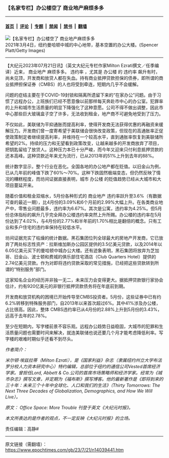 ### 【名家专栏】办公楼空了 商业地产麻烦多多

---

#### [首页](../../../..?n14039441) &nbsp;|&nbsp; [评论](../../../../../epoch-comment?n14039441) &nbsp;|&nbsp; [专题](../../../../../epoch-special?n14039441) &nbsp;|&nbsp; [禁闻](../../../../../epoch-news?n14039441) &nbsp;|&nbsp; [禁书](../../../../../books?n14039441) &nbsp;|&nbsp; [翻墙](https://github.com/gfw-breaker/nogfw/blob/master/README.md?n14039441)


<div><img alt="【名家专栏】办公楼空了 商业地产麻烦多多" class="attachment-djy_600_400 size-djy_600_400 wp-post-image" src="https://i.epochtimes.com/assets/uploads/2023/07/id14039445-NewYorkGettyImages-1305380681-1200x800-600x400.jpg"/>
<div class="caption">
 2021年3月4日，纽约曼哈顿中城的中心地带，基本空置的办公大楼。(Spencer Platt/Getty Images)
</div></div><hr/><div class="post_content" id="artbody" itemprop="articleBody">
 <!-- article content begin -->
 <p>
  【大纪元2023年07月21日讯】（英文大纪元专栏作家Milton Ezrati撰文／任季编译）近来，
  <ok href="https://www.epochtimes.com/gb/tag/%E5%95%86%E4%B8%9A%E5%9C%B0%E4%BA%A7.html">
   商业地产
  </ok>
  麻烦多多。
  <ok href="https://www.epochtimes.com/gb/tag/%E8%BF%9D%E7%BA%A6%E7%8E%87.html">
   违约率
  </ok>
  ，尤其是
  <ok href="https://www.epochtimes.com/gb/tag/%E5%8A%9E%E5%85%AC%E6%A5%BC.html">
   办公楼
  </ok>
  的
  <ok href="https://www.epochtimes.com/gb/tag/%E8%BF%9D%E7%BA%A6%E7%8E%87.html">
   违约率
  </ok>
  飙升有时，尚未见顶，开发商和放贷人都在失血。持有商业抵押贷款担保的债券，即所谓的商业抵押担保证券（CMBS）的人也将受到牵连，短期内几乎不会缓解。
 </p>
 <p>
  问题的症结主要在于COVID-19封锁和隔离所遗留下来的“在家办公”问题。由于习惯了远程办公，上班族们已经不愿意像以前那样每天奔赴市中心的办公室。犯罪率的上升和城市生活质量的明显下降强化了这种意愿。公司不得不做出调整，因此市中心那些巨大玻璃盒子空了许多，无法收到租金，地产商不可避免地受到了压力。
 </p>
 <p>
  不仅如此，美联储为平抑通胀而提高利率，使得开发商无法获得优惠的再融资来缓解压力。开发商们曾一度寄希望于美联储会很快改变政策，但现在的高通胀率正促使政策制定者继续提高利率，并维持在一个较高水平，直到通胀率恢复到美联储所希望的2%。持续的压力和无望看到政策改变，让越来越多的开发商放弃了项目，把钥匙留给了放贷人。这种压力本已十分严峻，而今年又迎来只付利息抵押贷款的还本高峰。这种贷款近年来尤为流行，已从2013年的51%上升到去年的88%。
 </p>
 <p>
  统计数字显示，整个行业在恶化。全国各地的办公地产都在贬值。以旧金山为例，已从几年前的峰值下跌了60%〜70%。这种下跌固然极端变态，但仍然反映了情况的糟糕程度，而坊间证据直接表明，城市
  <ok href="https://www.epochtimes.com/gb/tag/%E5%8A%9E%E5%85%AC%E6%A5%BC.html">
   办公楼
  </ok>
  的贬值趋势已经从大城市和大项目蔓延开来。
 </p>
 <p>
  随着价值和租金双缩水，5月份各种形式的
  <ok href="https://www.epochtimes.com/gb/tag/%E5%95%86%E4%B8%9A%E5%9C%B0%E4%BA%A7.html">
   商业地产
  </ok>
  违约率跃升至3.6%（有数据可查的最近一期），比4月份的3.09%和6个月前的2.99%大幅上升。在各类商业地产中，零售业问题最多，违约率为6.67%。其次是公寓，违约率为4.25%。但5月份总体指标的飙升几乎完全拜办公楼违约率突然上升所赐。办公楼的违约率在5月份达到了4.02%，与4月份的2.77%和半年前的1.70%相比是翻倍的概念。只有工业和多户住宅的违约率保持在较低水平。
 </p>
 <p>
  坊间证据充实了枯燥的统计数据。黑石集团位列全球最大的房地产开发商，它已放弃了两处标志性资产：拉斯维加斯办公园区提供的3.5亿美元贷款，以及2014年以6.05亿美元买下的曼哈顿中城办公大楼。还有迹象表明，黑石集团将放弃为芝加哥、旧金山、波士顿和费城的俱乐部住宅酒店（Club Quarters Hotel）提供的2.74亿美元贷款。作为对即将违约贷款采取的常见措施，已经把这些贷款转到所谓的“特别服务”部门。
 </p>
 <p>
  这家知名企业的经历并非独一无二，未来压力会变得更大。据抵押贷款银行家协会估计，约有920亿美元的非银行抵押贷款债务将在年底前到期。
 </p>
 <p>
  开发商和放贷机构的困境已开始传导至CMBS投资者。5月份，这些证券中已有约6.2%转移到特殊服务部门，自2013年以来首次超过6%。其中41%涉及办公楼，占比很高。因此，整体 CMBS违约率已从4月份的2.88%上升到5月份的3.43%，远高于去年的2.78%。
 </p>
 <p>
  至少在短期内，写字楼前景不容乐观。远程办公趋势日益稳固，大城市的犯罪和生活质量问题也需要时间来解决，就连美联储也说还要几个月才能考虑降低利率。写字楼的艰难时期似乎还看不到尽头。
 </p>
 <p>
  <em>
   作者简介：
  </em>
 </p>
 <p>
  <em>
   米尔顿‧埃兹拉蒂（Milton Ezrati），是《国家利益》杂志（隶属纽约州立大学布法罗分校人力资本研究中心）特约编辑，总部位于纽约的通信公司Vested首席经济学家。曾担任Lord, Abbett &amp; Co.公司的首席市场策略师和经济学家。经常为《城市杂志》撰写文章，并定期为《福布斯》撰写博客。他的最新著作是《即将到来的三十年：未来三个十年中全球化、人口和我们的生活》（Thirty Tomorrows: The Next Three Decades of Globalization, Demographics, and How We Will Live）。
  </em>
 </p>
 <p>
  <em>
   原文：
   <ok href="https://www.theepochtimes.com/office-space-more-trouble_5398825.html">
    Office Space: More Trouble
   </ok>
   刊登于英文《大纪元时报》。
  </em>
 </p>
 <p>
  <em>
   本文所表达的是作者的观点，不一定反映《大纪元时报》的立场。
  </em>
 </p>
 <p>
  责任编辑：高静#
 </p>
 <!-- article content end -->
 <div id="below_article_ad">
 </div>
</div>


---

原文链接（需翻墙）：https://www.epochtimes.com/gb/23/7/21/n14039441.htm